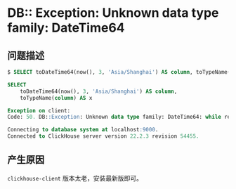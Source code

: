 # DB:: Exception: Unknown data type family: DateTime64

## 问题描述

```sql
$ SELECT toDateTime64(now(), 3, 'Asia/Shanghai') AS column, toTypeName(column) AS x

SELECT 
    toDateTime64(now(), 3, 'Asia/Shanghai') AS column, 
    toTypeName(column) AS x

Exception on client:
Code: 50. DB::Exception: Unknown data type family: DateTime64: while receiving packet from localhost:9000, 127.0.0.1

Connecting to database system at localhost:9000.
Connected to ClickHouse server version 22.2.3 revision 54455.
```

## 产生原因

`clickhouse-client` 版本太老，安装最新版即可。
